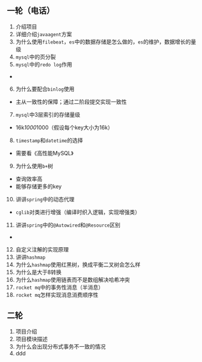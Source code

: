 ## 一轮（电话）
1. 介绍项目
2. 详细介绍`javaagent`方案
3. 为什么使用`filebeat`，`es`中的数据存储是怎么做的，`es`的维护，数据增长的量级
4. `mysql`中的页分裂
5. `mysql`中的`redo log`作用
- 

6. 为什么要配合`binlog`使用
- 主从一致性的保障；通过二阶段提交实现一致性
7. `mysql`中3层索引的存储量级
- 16k*1000*1000（假设每个key大小为16k）
8. `timestamp`和`datetime`的选择
- 需要看《高性能MySQL》
9. 为什么使用`b+`树
- 查询效率高
- 能够存储更多的key
10. 讲讲`spring`中的动态代理
- `cglib`对类进行增强（编译时织入逻辑，实现增强类）
11. 讲讲`spring`中的`@Autowired`和`@Resource`区别
- 

12. 自定义注解的实现原理
13. 讲讲`hashmap`
14. 为什么`hashmap`使用红黑树，换成平衡二叉树会怎么样
15. 为什么是大于8转换
16. 为什么`hashmap`使用链表而不是数组解决哈希冲突
17. `rocket mq`中的事务性消息（半消息）
18. `rocket mq`怎样实现消息消费顺序性


## 二轮

1. 项目介绍
2. 项目模块描述
3. 为什么会出现分布式事务不一致的情况
4. ddd

